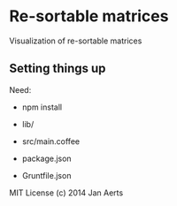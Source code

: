 # Re-sortable matrices

Visualization of re-sortable matrices

## Setting things up

Need:

* npm install

* lib/
* src/main.coffee
* package.json
* Gruntfile.json

MIT License (c) 2014 Jan Aerts

